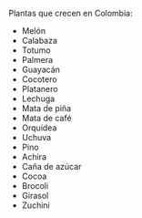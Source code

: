Plantas que crecen en Colombia:

* Melón
* Calabaza
* Totumo
* Palmera
* Guayacán
* Cocotero
* Platanero
* Lechuga
* Mata de piña
* Mata de café
* Orquídea
* Uchuva
* Pino
* Achira
* Caña de azúcar
* Cocoa
* Brocoli
* Girasol
* Zuchini
